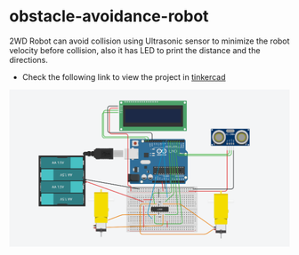 # obstacle-avoidance-robot
2WD Robot can avoid collision using Ultrasonic sensor to minimize the robot velocity before collision, also it has LED to print the distance and the directions.


- Check the following link to view the project in [tinkercad](https://www.tinkercad.com/things/6mklnV2GkuA)

 ![Circuit](https://github.com/MAzewail/obstacle-avoidance-robot/blob/main/Circuit%20digram.PNG)
